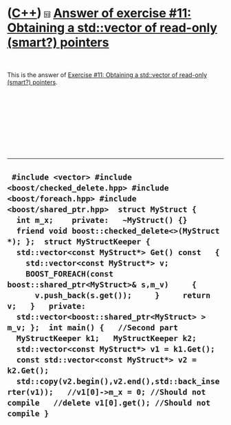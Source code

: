 



 

 

 

 

 

([C++](Cpp.htm)) ![C++98](PicCpp98.png) [Answer of exercise \#11: Obtaining a std::vector of read-only (smart?) pointers](CppExerciseReadonlyVectorOfPointersAnswer.htm)
========================================================================================================================================================================

 

This is the answer of [Exercise \#11: Obtaining a std::vector of
read-only (smart?) pointers](CppExerciseReadonlyVectorOfPointers.htm).

 

 

 

 

 

  --------------------------------------------------------------------------------------------------------------------------------------------------------------------------------------------------------------------------------------------------------------------------------------------------------------------------------------------------------------------------------------------------------------------------------------------------------------------------------------------------------------------------------------------------------------------------------------------------------------------------------------------------------------------------------------------------------------------------------------------------------------------------------------------------------------------------------------------------------------------
  ` #include <vector> #include <boost/checked_delete.hpp> #include <boost/foreach.hpp> #include <boost/shared_ptr.hpp>  struct MyStruct {   int m_x;    private:   ~MyStruct() {}   friend void boost::checked_delete<>(MyStruct *); };  struct MyStructKeeper {   std::vector<const MyStruct*> Get() const   {     std::vector<const MyStruct*> v;     BOOST_FOREACH(const boost::shared_ptr<MyStruct>& s,m_v)     {       v.push_back(s.get());     }     return v;   }   private:   std::vector<boost::shared_ptr<MyStruct> > m_v; };  int main() {   //Second part   MyStructKeeper k1;   MyStructKeeper k2;   std::vector<const MyStruct*> v1 = k1.Get();   const std::vector<const MyStruct*> v2 = k2.Get();   std::copy(v2.begin(),v2.end(),std::back_inserter(v1));   //v1[0]->m_x = 0; //Should not compile   //delete v1[0].get(); //Should not compile }`
  --------------------------------------------------------------------------------------------------------------------------------------------------------------------------------------------------------------------------------------------------------------------------------------------------------------------------------------------------------------------------------------------------------------------------------------------------------------------------------------------------------------------------------------------------------------------------------------------------------------------------------------------------------------------------------------------------------------------------------------------------------------------------------------------------------------------------------------------------------------------

 

 

 

 

 





 



